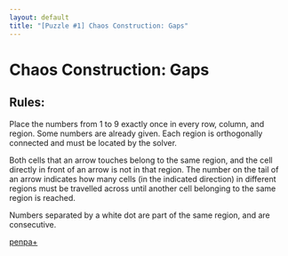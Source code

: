 ```yaml
---
layout: default
title: "[Puzzle #1] Chaos Construction: Gaps"
---
```

# Chaos Construction: Gaps

## Rules:

Place the numbers from 1 to 9 exactly once in every row, column, and region. Some numbers are already given. Each region is orthogonally connected and must be located by the solver.

Both cells that an arrow touches belong to the same region, and the cell directly in front of an arrow is not in that region. The number on the tail of an arrow indicates how many cells (in the indicated direction) in different regions must be travelled across until another cell belonging to the same region is reached.

Numbers separated by a white dot are part of the same region, and are consecutive. 

[penpa+](https://tinyurl.com/27s3ylrt)
